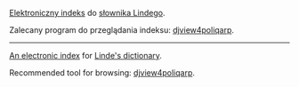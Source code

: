 [Elektroniczny indeks](https://bitbucket.org/jsbien/ilindecsv/wiki/Home.md) do [słownika Lindego](http://korpusy.klf.uw.edu.pl/en/slownik-lindego/).

Zalecany program do przeglądania indeksu: [djview4poliqarp](https://bitbucket.org/jsbien/ndt/wiki/wyniki#!djview-for-poliqarp-zdalny-klient-graficzny-serwera-poliqarp-for-djvu-remote-graphical-client-for-poliqarp-for-djvu).


***

[An electronic index](https://bitbucket.org/jsbien/ilindecsv/wiki/Home.md) for [Linde's dictionary](http://korpusy.klf.uw.edu.pl/en/slownik-lindego/).

Recommended tool for browsing: [djview4poliqarp](https://bitbucket.org/jsbien/ndt/wiki/wyniki#!djview-for-poliqarp-zdalny-klient-graficzny-serwera-poliqarp-for-djvu-remote-graphical-client-for-poliqarp-for-djvu).
